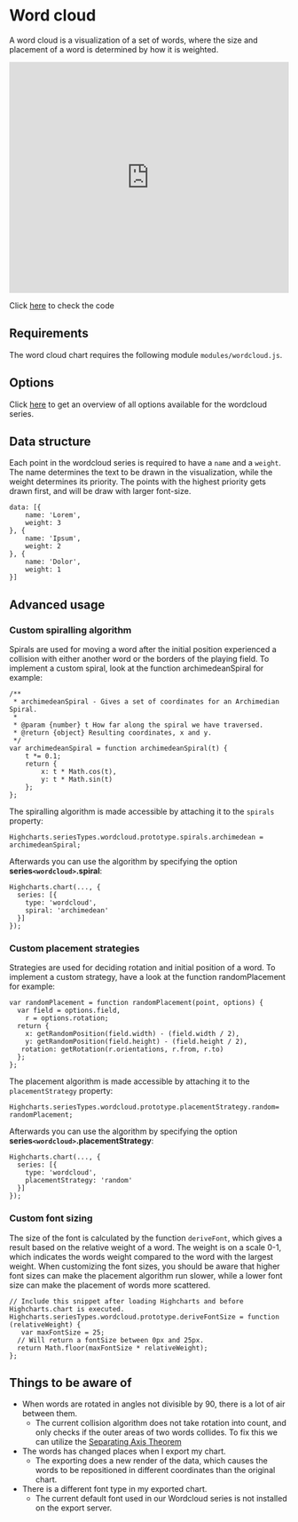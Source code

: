 Word cloud
===

A word cloud is a visualization of a set of words, where the size and placement of a word is determined by how it is weighted.

<iframe style="width: 100%; height: 416px; border: none;" src=https://www.highcharts.com/samples/embed/highcharts/demo/wordcloud allow="fullscreen"></iframe>

Click [here](https://highcharts.com/samples/highcharts/demo/wordcloud/) to check the code

Requirements
------------

The word cloud chart requires the following module `modules/wordcloud.js`.

Options
-------

Click [here](https://api.highcharts.com/highcharts/plotOptions.wordcloud) to get an overview of all options available for the wordcloud series.

Data structure
--------------

Each point in the wordcloud series is required to have a `name` and a `weight`. The name determines the text to be drawn in the visualization, while the weight determines its priority. The points with the highest priority gets drawn first, and will be draw with larger font-size.


    data: [{
        name: 'Lorem',
        weight: 3
    }, {
        name: 'Ipsum',
        weight: 2
    }, {
        name: 'Dolor',
        weight: 1
    }]

Advanced usage
--------------

### Custom spiralling algorithm

Spirals are used for moving a word after the initial position experienced a collision with either another word or the borders of the playing field.
To implement a custom spiral, look at the function archimedeanSpiral for example:


    /**
     * archimedeanSpiral - Gives a set of coordinates for an Archimedian Spiral.
     *
     * @param {number} t How far along the spiral we have traversed.
     * @return {object} Resulting coordinates, x and y.
     */
    var archimedeanSpiral = function archimedeanSpiral(t) {
        t *= 0.1;
        return {
            x: t * Math.cos(t),
            y: t * Math.sin(t)
        };
    };

The spiralling algorithm is made accessible by attaching it to the `spirals` property:


    Highcharts.seriesTypes.wordcloud.prototype.spirals.archimedean = archimedeanSpiral;

Afterwards you can use the algorithm by specifying the option **series`<wordcloud>`.spiral**:


    Highcharts.chart(..., {
      series: [{
        type: 'wordcloud',
        spiral: 'archimedean'
      }]
    });

### Custom placement strategies

Strategies are used for deciding rotation and initial position of a word.
To implement a custom strategy, have a look at the function randomPlacement for example:


    var randomPlacement = function randomPlacement(point, options) {
      var field = options.field,
        r = options.rotation;
      return {
        x: getRandomPosition(field.width) - (field.width / 2),
        y: getRandomPosition(field.height) - (field.height / 2),
       rotation: getRotation(r.orientations, r.from, r.to)
      };
    };

The placement algorithm is made accessible by attaching it to the `placementStrategy` property:


    Highcharts.seriesTypes.wordcloud.prototype.placementStrategy.random= randomPlacement;

Afterwards you can use the algorithm by specifying the option **series`<wordcloud>`.placementStrategy**:


    Highcharts.chart(..., {
      series: [{
        type: 'wordcloud',
        placementStrategy: 'random'
      }]
    });

### Custom font sizing

The size of the font is calculated by the function `deriveFont`, which gives a result based on the relative weight of a word. The weight is on a scale 0-1, which indicates the words weight compared to the word with the largest weight.
When customizing the font sizes, you should be aware that higher font sizes can make the placement algorithm run slower, while a lower font size can make the placement of words more scattered.


    // Include this snippet after loading Highcharts and before Highcharts.chart is executed.
    Highcharts.seriesTypes.wordcloud.prototype.deriveFontSize = function (relativeWeight) {
       var maxFontSize = 25;
      // Will return a fontSize between 0px and 25px.
      return Math.floor(maxFontSize * relativeWeight);
    };

Things to be aware of
---------------------

*   When words are rotated in angles not divisible by 90, there is a lot of air between them.
    *   The current collision algorithm does not take rotation into count, and only checks if the outer areas of two words collides. To fix this we can utilize the [Separating Axis Theorem](https://gamedevelopment.tutsplus.com/tutorials/collision-detection-using-the-separating-axis-theorem--gamedev-169)
*   The words has changed places when I export my chart.
    *   The exporting does a new render of the data, which causes the words to be repositioned in different coordinates than the original chart.
*   There is a different font type in my exported chart.
    *   The current default font used in our Wordcloud series is not installed on the export server.
